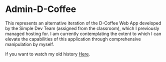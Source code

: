 # Admin-D-Coffee

This represents an alternative iteration of the D-Coffee Web App developed by the Simple Dev Team (assigned from the classroom), which I previously managed hosting for. I am currently contemplating the extent to which I can elevate the capabilities of this application through comprehensive manipulation by myself.

If you want to watch my old history [Here](https://gitlab.com/d-coffee-solo).
